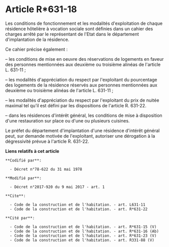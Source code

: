 # Article R*631-18

Les conditions de fonctionnement et les modalités d'exploitation de chaque résidence hôtelière à vocation sociale sont
définies dans un cahier des charges arrêté par le représentant de l'Etat dans le département d'implantation de la résidence. 

Ce cahier précise également : 

– les conditions de mise en oeuvre des réservations de logements en faveur des personnes mentionnées aux deuxième ou
troisième alinéas de l'article L. 631-11 ; 

– les modalités d'appréciation du respect par l'exploitant du pourcentage des logements de la résidence réservés aux
personnes mentionnées aux deuxième ou troisième alinéas de l'article L. 631-11 ; 

– les modalités d'appréciation du respect par l'exploitant du prix de nuitée maximal tel qu'il est défini par les
dispositions de l'article R. 631-22. 

– dans les résidences d'intérêt général, les conditions de mise à disposition d'une restauration sur place ou d'une ou
plusieurs cuisines. 

Le préfet du département d'implantation d'une résidence d'intérêt général peut, sur demande motivée de l'exploitant,
autoriser une dérogation à la dégressivité prévue à l'article R. 631-22.

**Liens relatifs à cet article**

	**Codifié par**:

	  - Décret n°78-622 du 31 mai 1978

	**Modifié par**:

	  - Décret n°2017-920 du 9 mai 2017 - art. 1

	**Cite**:

	  - Code de la construction et de l'habitation. - art. L631-11
	  - Code de la construction et de l'habitation. - art. R*631-22

	**Cité par**:

	  - Code de la construction et de l'habitation. - art. R*631-15 (V)
	  - Code de la construction et de l'habitation. - art. R*631-16 (Ab)
	  - Code de la construction et de l'habitation. - art. R*631-23 (V)
	  - Code de la construction et de l'habitation. - art. R331-88 (V)
